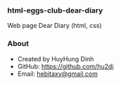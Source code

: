 ### html-eggs-club-dear-diary
Web page Dear Diary (html, css)

### About
- Created by HuyHung Dinh
- GitHub: https://github.com/hu2di
- Email: hebitaxy@gmail.com
